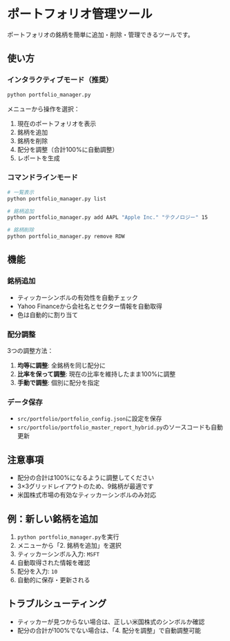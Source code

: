 # ポートフォリオ管理ツール

ポートフォリオの銘柄を簡単に追加・削除・管理できるツールです。

## 使い方

### インタラクティブモード（推奨）
```bash
python portfolio_manager.py
```

メニューから操作を選択：
1. 現在のポートフォリオを表示
2. 銘柄を追加
3. 銘柄を削除
4. 配分を調整（合計100%に自動調整）
5. レポートを生成

### コマンドラインモード
```bash
# 一覧表示
python portfolio_manager.py list

# 銘柄追加
python portfolio_manager.py add AAPL "Apple Inc." "テクノロジー" 15

# 銘柄削除
python portfolio_manager.py remove RDW
```

## 機能

### 銘柄追加
- ティッカーシンボルの有効性を自動チェック
- Yahoo Financeから会社名とセクター情報を自動取得
- 色は自動的に割り当て

### 配分調整
3つの調整方法：
1. **均等に調整**: 全銘柄を同じ配分に
2. **比率を保って調整**: 現在の比率を維持したまま100%に調整
3. **手動で調整**: 個別に配分を指定

### データ保存
- `src/portfolio/portfolio_config.json`に設定を保存
- `src/portfolio/portfolio_master_report_hybrid.py`のソースコードも自動更新

## 注意事項

- 配分の合計は100%になるように調整してください
- 3×3グリッドレイアウトのため、9銘柄が最適です
- 米国株式市場の有効なティッカーシンボルのみ対応

## 例：新しい銘柄を追加

1. `python portfolio_manager.py`を実行
2. メニューから「2. 銘柄を追加」を選択
3. ティッカーシンボル入力: `MSFT`
4. 自動取得された情報を確認
5. 配分を入力: `10`
6. 自動的に保存・更新される

## トラブルシューティング

- ティッカーが見つからない場合は、正しい米国株式のシンボルか確認
- 配分の合計が100%でない場合は、「4. 配分を調整」で自動調整可能